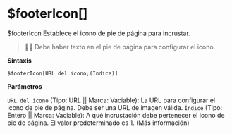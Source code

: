 # $footerIcon[]


$footerIcon Establece el icono de pie de página para incrustar.

> 🧙‍♂️ Debe haber texto en el pie de página para configurar el icono.

**Sintaxis**

```
$footerIcon[URL del icono;(Índice)]
```

**Parámetros**

`URL del icono` (Tipo: URL || Marca: Vaciable): La URL para configurar el icono de pie de página. Debe ser una URL de imagen válida.
`Índice` (Tipo: Entero || Marca: Vaciable): A qué incrustación debe pertenecer el icono de pie de página. El valor predeterminado es 1. (Más información)
